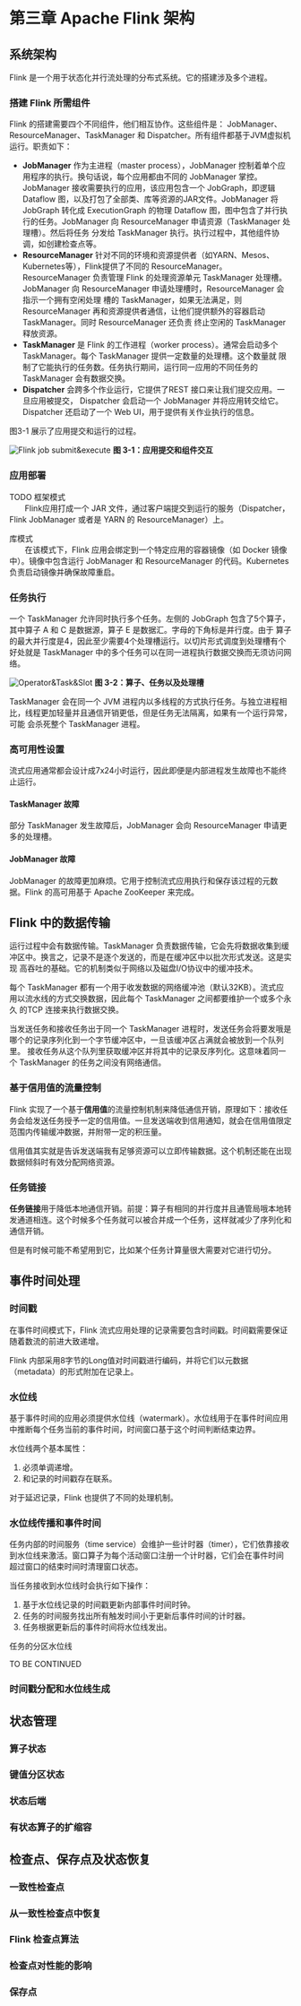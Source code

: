 # 第三章 Apache Flink 架构

## 系统架构

Flink 是一个用于状态化并行流处理的分布式系统。它的搭建涉及多个进程。

### 搭建 Flink 所需组件

Flink 的搭建需要四个不同组件，他们相互协作。这些组件是： JobManager、ResourceManager、TaskManager 和 Dispatcher。所有组件都基于JVM虚拟机
运行。职责如下：

* **JobManager** 作为主进程（master process），JobManager 控制着单个应用程序的执行。换句话说，每个应用都由不同的 JobManager 掌控。JobManager
接收需要执行的应用，该应用包含一个 JobGraph，即逻辑 Dataflow 图，以及打包了全部类、库等资源的JAR文件。JobManager 将 JobGraph 转化成 
ExecutionGraph 的物理 Dataflow 图，图中包含了并行执行的任务。JobManager 向 ResourceManager 申请资源（TaskManager 处理槽）。然后将任务
分发给 TaskManager 执行。执行过程中，其他组件协调，如创建检查点等。
* **ResourceManager** 针对不同的环境和资源提供者（如YARN、Mesos、Kubernetes等），Flink提供了不同的 ResourceManager。ResourceManager
负责管理 Flink 的处理资源单元 TaskManager 处理槽。JobManager 向 ResourceManager 申请处理槽时，ResourceManager 会指示一个拥有空闲处理
槽的 TaskManager，如果无法满足，则 ResourceManager 再和资源提供者通信，让他们提供额外的容器启动 TaskManager。同时 ResourceManager 还负责
终止空闲的 TaskManager 释放资源。
* **TaskManager** 是 Flink 的工作进程（worker process）。通常会启动多个 TaskManager。每个 TaskManager 提供一定数量的处理槽。这个数量就
限制了它能执行的任务数。任务执行期间，运行同一应用的不同任务的 TaskManager 会有数据交换。
* **Dispatcher** 会跨多个作业运行，它提供了REST 接口来让我们提交应用。一旦应用被提交， Dispatcher 会启动一个 JobManager 并将应用转交给它。
Dispatcher 还启动了一个 Web UI，用于提供有关作业执行的信息。

图3-1 展示了应用提交和运行的过程。

![Flink job submit&execute](../../image/bigData/基于Apache%20Flink的流处理/Flink%20job%20submit&execute.png)
**图 3-1：应用提交和组件交互**
 
### 应用部署

TODO
框架模式  
&nbsp; &nbsp; &nbsp; &nbsp;Flink应用打成一个 JAR 文件，通过客户端提交到运行的服务（Dispatcher，Flink JobManager 或者是 YARN
的 ResourceManager）上。

库模式  
&nbsp; &nbsp; &nbsp; &nbsp;在该模式下，Flink 应用会绑定到一个特定应用的容器镜像（如 Docker 镜像中）。镜像中包含运行 JobManager 和 ResourceManager
的代码。Kubernetes 负责启动镜像并确保故障重启。

### 任务执行

一个 TaskManager 允许同时执行多个任务。左侧的 JobGraph 包含了5个算子，其中算子 A 和 C 是数据源，算子 E 是数据汇。字母的下角标是并行度。由于
算子的最大并行度是4，因此至少需要4个处理槽运行。以切片形式调度到处理槽有个好处就是 TaskManager 中的多个任务可以在同一进程执行数据交换而无须访问网络。

![Operator&Task&Slot](../../image/bigData/基于Apache%20Flink的流处理/Operator&Task&Slot.png)
**图 3-2：算子、任务以及处理槽**

TaskManager 会在同一个 JVM 进程内以多线程的方式执行任务。与独立进程相比，线程更加轻量并且通信开销更低，但是任务无法隔离，如果有一个运行异常，可能
会杀死整个 TaskManager 进程。

### 高可用性设置

流式应用通常都会设计成7x24小时运行，因此即便是内部进程发生故障也不能终止运行。

#### TaskManager 故障

部分 TaskManager 发生故障后，JobManager 会向 ResourceManager 申请更多的处理槽。

#### JobManager 故障

JobManager 的故障更加麻烦。它用于控制流式应用执行和保存该过程的元数据。Flink 的高可用基于 Apache ZooKeeper 来完成。

## Flink 中的数据传输

运行过程中会有数据传输。TaskManager 负责数据传输，它会先将数据收集到缓冲区中。换言之，记录不是逐个发送的，而是在缓冲区中以批次形式发送。这是实现
高吞吐的基础。它的机制类似于网络以及磁盘I/O协议中的缓冲技术。

每个 TaskManager 都有一个用于收发数据的网络缓冲池（默认32KB）。流式应用以流水线的方式交换数据，因此每个 TaskManager 之间都要维护一个或多个永久
的TCP 连接来执行数据交换。

当发送任务和接收任务出于同一个 TaskManager 进程时，发送任务会将要发哦是哪个的记录序列化到一个字节缓冲区中，一旦该缓冲区占满就会被放到一个队列里。
接收任务从这个队列里获取缓冲区并将其中的记录反序列化。这意味着同一个 TaskManager 的任务之间没有网络通信。

### 基于信用值的流量控制

Flink 实现了一个基于**信用值**的流量控制机制来降低通信开销，原理如下：接收任务会给发送任务授予一定的信用值。一旦发送端收到信用通知，就会在信用值限定
范围内传输缓冲数据，并附带一定的积压量。

信用值其实就是告诉发送端我有足够资源可以立即传输数据。这个机制还能在出现数据倾斜时有效分配网络资源。

### 任务链接

**任务链接**用于降低本地通信开销。前提：算子有相同的并行度并且通管局哦本地转发通道相连。这个时候多个任务就可以被合并成一个任务，这样就减少了序列化和
通信开销。

但是有时候可能不希望用到它，比如某个任务计算量很大需要对它进行切分。

## 事件时间处理

### 时间戳

在事件时间模式下，Flink 流式应用处理的记录需要包含时间戳。时间戳需要保证随着数流的前进大致递增。

Flink 内部采用8字节的Long值对时间戳进行编码，并将它们以元数据（metadata）的形式附加在记录上。

### 水位线

基于事件时间的应用必须提供水位线（watermark）。水位线用于在事件时间应用中推断每个任务当前的事件时间，时间窗口基于这个时间判断结束边界。

水位线两个基本属性：

1. 必须单调递增。
2. 和记录的时间戳存在联系。

对于延迟记录，Flink 也提供了不同的处理机制。

### 水位线传播和事件时间

任务内部的时间服务（time service）会维护一些计时器（timer），它们依靠接收到水位线来激活。窗口算子为每个活动窗口注册一个计时器，它们会在事件时间
超过窗口的结束时间时清理窗口状态。

当任务接收到水位线时会执行如下操作：

1. 基于水位线记录的时间戳更新内部事件时间时钟。
2. 任务的时间服务找出所有触发时间小于更新后事件时间的计时器。
3. 任务根据更新后的事件时间将水位线发出。

任务的分区水位线

TO BE CONTINUED

### 时间戳分配和水位线生成

## 状态管理

### 算子状态

### 键值分区状态

### 状态后端

### 有状态算子的扩缩容

## 检查点、保存点及状态恢复

### 一致性检查点

### 从一致性检查点中恢复

### Flink 检查点算法

### 检查点对性能的影响


### 保存点